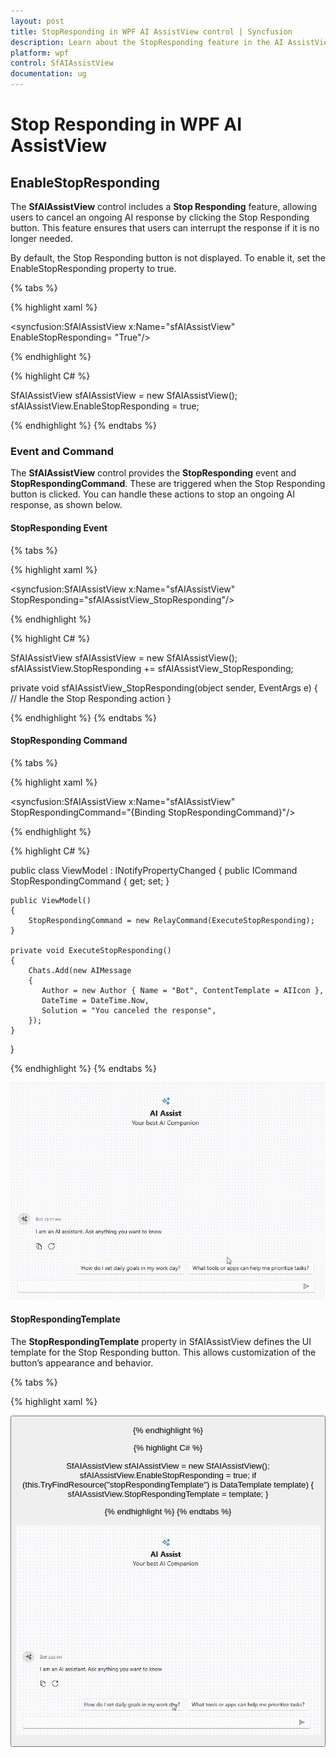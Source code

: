```yaml
---
layout: post
title: StopResponding in WPF AI AssistView control | Syncfusion
description: Learn about the StopResponding feature in the AI AssistView control, which allows users to cancel AI processing or response generation in WPF applications.
platform: wpf
control: SfAIAssistView
documentation: ug
---
```


# Stop Responding in WPF AI AssistView

## EnableStopResponding

The **SfAIAssistView** control includes a **Stop Responding** feature, allowing users to cancel an ongoing AI response by clicking the Stop Responding button. This feature ensures that users can interrupt the response if it is no longer needed.

By default, the Stop Responding button is not displayed. To enable it, set the EnableStopResponding property to true.

{% tabs %}

{% highlight xaml %}

<Page
    x:Class="GettingStarted.MainPage"
    xmlns="http://schemas.microsoft.com/winfx/2006/xaml/presentation"
    xmlns:x="http://schemas.microsoft.com/winfx/2006/xaml"
    xmlns:local="using:GettingStarted"
    xmlns:d="http://schemas.microsoft.com/expression/blend/2008"
    xmlns:mc="http://schemas.openxmlformats.org/markup-compatibility/2006"
    xmlns:syncfusion="using:Syncfusion.UI.Xaml.Chat"
    mc:Ignorable="d">
    <Grid>
      <syncfusion:SfAIAssistView  x:Name="sfAIAssistView"
                                  EnableStopResponding= "True"/>
    </Grid>
</Page>

{% endhighlight %} 

{% highlight C# %}

SfAIAssistView sfAIAssistView = new SfAIAssistView();
sfAIAssistView.EnableStopResponding = true;

{% endhighlight %}
{% endtabs %}

### Event and Command

The **SfAIAssistView** control provides the **StopResponding** event and **StopRespondingCommand**. These are triggered when the Stop Responding button is clicked. You can handle these actions to stop an ongoing AI response, as shown below.

#### StopResponding Event

{% tabs %}

{% highlight xaml %}

<syncfusion:SfAIAssistView x:Name="sfAIAssistView"
                           StopResponding="sfAIAssistView_StopResponding"/>

{% endhighlight %} 

{% highlight C# %}

SfAIAssistView sfAIAssistView = new SfAIAssistView();
sfAIAssistView.StopResponding += sfAIAssistView_StopResponding;

private void sfAIAssistView_StopResponding(object sender, EventArgs e)
{
    // Handle the Stop Responding action
}

{% endhighlight %}
{% endtabs %}

#### StopResponding Command  

{% tabs %}

{% highlight xaml %}

<syncfusion:SfAIAssistView x:Name="sfAIAssistView"
                           StopRespondingCommand="{Binding StopRespondingCommand}"/>

{% endhighlight %} 

{% highlight C# %}

public class ViewModel : INotifyPropertyChanged
{
    public ICommand StopRespondingCommand { get; set; }
  
    public ViewModel()
    {
        StopRespondingCommand = new RelayCommand(ExecuteStopResponding);
    }

    private void ExecuteStopResponding()
    {
        Chats.Add(new AIMessage
        {
           Author = new Author { Name = "Bot", ContentTemplate = AIIcon },
           DateTime = DateTime.Now,
           Solution = "You canceled the response",
        });
    }
}

{% endhighlight %}
{% endtabs %}

![StopResponding feature in WPF SfAIAssistView control](aiassistview_images/wpf_aiassistview_stopresponding.gif)

#### StopRespondingTemplate

The **StopRespondingTemplate** property in SfAIAssistView defines the UI template for the Stop Responding button. This allows customization of the button’s appearance and behavior.

{% tabs %}

{% highlight xaml %}

<Grid>
   <Grid.Resources>
        <DataTemplate x:Key="stopRespondingTemplate">
            <Grid Background="Transparent">
                <Button x:Name="btn" Content="Stop AI" Foreground="White" FontSize="14" HorizontalAlignment="Center" VerticalAlignment="Center">
            </Grid>
        </DataTemplate>
   </Grid.Resources>
   <syncfusion:SfAIAssistView  x:Name="sfAIAssistView"
                                  EnableStopResponding= "True"
                                  StopRespondingTemplate="{StaticResource stopRespondingTemplate}">
   </syncfusion:SfAIAssistView>
</Grid>

{% endhighlight %} 

{% highlight C# %}

SfAIAssistView sfAIAssistView = new SfAIAssistView();
sfAIAssistView.EnableStopResponding = true;
if (this.TryFindResource("stopRespondingTemplate") is DataTemplate template)
{
    sfAIAssistView.StopRespondingTemplate = template;
}

{% endhighlight %}
{% endtabs %}

![StopRespondingTemplate feature in WPF SfAIAssistView control](aiassistview_images/wpf_aiassistview_stopresponding_template.gif)